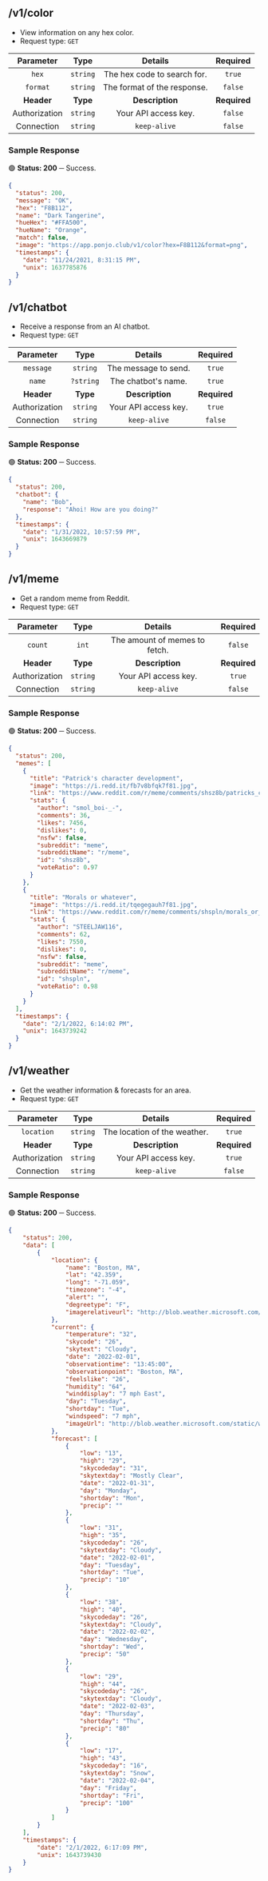 ## /v1/color

- View information on any hex color.
- Request type: `GET`

| **Parameter** | **Type** | **Details** | **Required** |
| :---: | :---: | :---: | :---: |
| `hex` | `string` | The hex code to search for. | `true` |
| `format` | `string` | The format of the response. | `false` |
| **Header** | **Type** | **Description** | **Required** |
| Authorization | `string` | Your API access key. | `false` |
| Connection | `string` | `keep-alive` | `false` |

### Sample Response

🟢 **Status: 200** ─ Success.

```json
{
  "status": 200,
  "message": "OK",
  "hex": "F8B112",
  "name": "Dark Tangerine",
  "hueHex": "#FFA500",
  "hueName": "Orange",
  "match": false,
  "image": "https://app.ponjo.club/v1/color?hex=F8B112&format=png",
  "timestamps": {
    "date": "11/24/2021, 8:31:15 PM",
    "unix": 1637785876
  }
}
```

## /v1/chatbot

- Receive a response from an AI chatbot.
- Request type: `GET`

| **Parameter** | **Type** | **Details** | **Required** |
| :---: | :---: | :---: | :---: |
| `message` | `string` | The message to send. | `true` |
| `name` | `?string` | The chatbot's name. | `true` |
| **Header** | **Type** | **Description** | **Required** |
| Authorization | `string` | Your API access key. | `true` |
| Connection | `string` | `keep-alive` | `false` |

### Sample Response

🟢 **Status: 200** ─ Success.
```json
{
  "status": 200,
  "chatbot": {
    "name": "Bob",
    "response": "Ahoi! How are you doing?"
  },
  "timestamps": {
    "date": "1/31/2022, 10:57:59 PM",
    "unix": 1643669879
  }
}
```

## /v1/meme

- Get a random meme from Reddit.
- Request type: `GET`

| **Parameter** | **Type** | **Details** | **Required** |
| :---: | :---: | :---: | :---: |
| `count` | `int` | The amount of memes to fetch. | `false` |
| **Header** | **Type** | **Description** | **Required** |
| Authorization | `string` | Your API access key. | `true` |
| Connection | `string` | `keep-alive` | `false` |

### Sample Response

🟢 **Status: 200** ─ Success.

```json
{
  "status": 200,
  "memes": [
    {
      "title": "Patrick's character development",
      "image": "https://i.redd.it/fb7v8bfqk7f81.jpg",
      "link": "https://www.reddit.com/r/meme/comments/shsz8b/patricks_character_development/",
      "stats": {
        "author": "smol_boi-_-",
        "comments": 36,
        "likes": 7456,
        "dislikes": 0,
        "nsfw": false,
        "subreddit": "meme",
        "subredditName": "r/meme",
        "id": "shsz8b",
        "voteRatio": 0.97
      }
    },
    {
      "title": "Morals or whatever",
      "image": "https://i.redd.it/tqegegauh7f81.jpg",
      "link": "https://www.reddit.com/r/meme/comments/shspln/morals_or_whatever/",
      "stats": {
        "author": "STEELJAW116",
        "comments": 62,
        "likes": 7550,
        "dislikes": 0,
        "nsfw": false,
        "subreddit": "meme",
        "subredditName": "r/meme",
        "id": "shspln",
        "voteRatio": 0.98
      }
    }
  ],
  "timestamps": {
    "date": "2/1/2022, 6:14:02 PM",
    "unix": 1643739242
  }
}
```

## /v1/weather

- Get the weather information & forecasts for an area.
- Request type: `GET`

| **Parameter** | **Type** | **Details** | **Required** |
| :---: | :---: | :---: | :---: |
| `location` | `string` | The location of the weather. | `true` |
| **Header** | **Type** | **Description** | **Required** |
| Authorization | `string` | Your API access key. | `true` |
| Connection | `string` | `keep-alive` | `false` |

### Sample Response

🟢 **Status: 200** ─ Success.

```json
{
    "status": 200,
    "data": [
        {
            "location": {
                "name": "Boston, MA",
                "lat": "42.359",
                "long": "-71.059",
                "timezone": "-4",
                "alert": "",
                "degreetype": "F",
                "imagerelativeurl": "http://blob.weather.microsoft.com/static/weather4/en-us/"
            },
            "current": {
                "temperature": "32",
                "skycode": "26",
                "skytext": "Cloudy",
                "date": "2022-02-01",
                "observationtime": "13:45:00",
                "observationpoint": "Boston, MA",
                "feelslike": "26",
                "humidity": "64",
                "winddisplay": "7 mph East",
                "day": "Tuesday",
                "shortday": "Tue",
                "windspeed": "7 mph",
                "imageUrl": "http://blob.weather.microsoft.com/static/weather4/en-us/law/26.gif"
            },
            "forecast": [
                {
                    "low": "13",
                    "high": "29",
                    "skycodeday": "31",
                    "skytextday": "Mostly Clear",
                    "date": "2022-01-31",
                    "day": "Monday",
                    "shortday": "Mon",
                    "precip": ""
                },
                {
                    "low": "31",
                    "high": "35",
                    "skycodeday": "26",
                    "skytextday": "Cloudy",
                    "date": "2022-02-01",
                    "day": "Tuesday",
                    "shortday": "Tue",
                    "precip": "10"
                },
                {
                    "low": "38",
                    "high": "40",
                    "skycodeday": "26",
                    "skytextday": "Cloudy",
                    "date": "2022-02-02",
                    "day": "Wednesday",
                    "shortday": "Wed",
                    "precip": "50"
                },
                {
                    "low": "29",
                    "high": "44",
                    "skycodeday": "26",
                    "skytextday": "Cloudy",
                    "date": "2022-02-03",
                    "day": "Thursday",
                    "shortday": "Thu",
                    "precip": "80"
                },
                {
                    "low": "17",
                    "high": "43",
                    "skycodeday": "16",
                    "skytextday": "Snow",
                    "date": "2022-02-04",
                    "day": "Friday",
                    "shortday": "Fri",
                    "precip": "100"
                }
            ]
        }
    ],
    "timestamps": {
        "date": "2/1/2022, 6:17:09 PM",
        "unix": 1643739430
    }
}
```